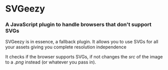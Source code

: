 # SVGeezy
### A JavaScript plugin to handle browsers that don't support SVGs

SVGeezy is in essence, a fallback plugin. It allows you to use SVGs for all your assets giving you complete resolution independence

It checks if the browser supports SVGs, if not changes the _src_ of the image to a _.png_ instead (or whatever you pass in).